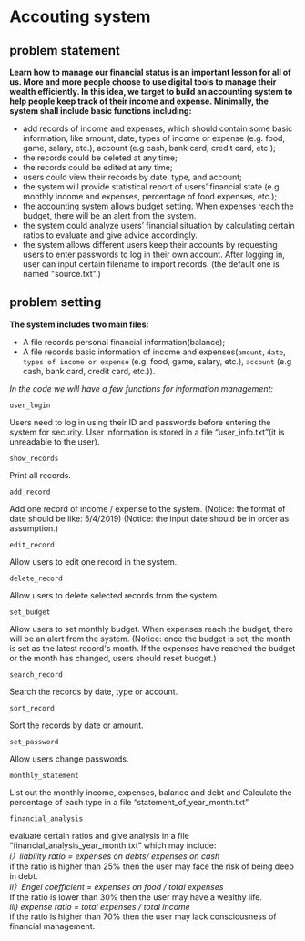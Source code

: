 # Accouting system
## problem statement
**Learn how to manage our financial status is an important lesson for all of us. More and more people choose to use digital tools to manage their wealth efficiently. In this idea, we target to build an accounting system to help people keep track of their income and expense. Minimally, the system shall include basic functions including:**
- add records of income and expenses, which should contain some basic information, like amount, date, types of income or expense (e.g. food, game, salary, etc.), account (e.g cash, bank card, credit card, etc.);  
- the records could be deleted at any time;
- the records could be edited at any time;
- users could view their records by date, type, and account;
- the system will provide statistical report of users’ financial state (e.g. monthly income and expenses, percentage of food expenses, etc.);
- the accounting system allows budget setting. When expenses reach the budget, there will be an alert from the system.
- the system could analyze users’ financial situation by calculating certain ratios to evaluate and give advice accordingly.
- the system allows different users keep their accounts by requesting users to enter passwords to log in their own account. After logging in, user can input certain filename to import records. (the default one is named "source.txt".)
## problem setting
**The system includes two main files:**
- A file records personal financial information(balance);
- A file records basic information of income and expenses(`amount`, `date`, `types of income or expense` (e.g. food, game, salary, etc.), `account` (e.g cash, bank card, credit card, etc.)).

*In the code we will have a few functions for information management:*
```
user_login
```
Users need to log in using their ID and passwords before entering the system for security. User information is stored in a file “user_info.txt”(it is unreadable to the user).

```
show_records
```
Print all records.

```
add_record
```
Add one record of income / expense to the system.
(Notice: the format of date should be like: 5/4/2019)
(Notice: the input date should be in order as assumption.)

```
edit_record
```
Allow users to edit one record in the system.

```
delete_record
```
Allow users to delete selected records from the system.

```
set_budget
```
Allow users to set monthly budget. When expenses reach the budget, there will be an alert from the system.
(Notice: once the budget is set, the month is set as the latest record's month. If the expenses have reached the budget or the month has changed, users should reset budget.)

```
search_record
```
Search the records by date, type or account.

```
sort_record
```
Sort the records by date or amount.

```
set_password
```
Allow users change passwords.

```
monthly_statement
```
List out the monthly income, expenses,  balance and debt and Calculate the percentage of each type in a file “statement_of_year_month.txt”

```
financial_analysis
```
evaluate certain ratios and give analysis in a file “financial_analysis_year_month.txt” which may include:                       
*i）liability ratio = expenses on debts/ expenses on cash*                                                                               
if the ratio is higher than 25% then the user may face the risk of being deep in debt.                                                   
*ii）Engel coefficient = expenses on food / total expenses*                                                                             
If the ratio is lower than 30% then the user may have a wealthy life.                                                                   
*iii) expense ratio = total expenses / total income*                                                                   
if the ratio is higher than 70% then the user may lack consciousness of financial management.                                             
